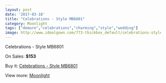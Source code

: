 ```yaml
---
layout: post
date: '2017-03-18'
title: "Celebrations - Style MB6801"
category: Moonlight
tags: ["demure","celebrations","charming","style","wedding"]
image: http://www.idealgown.com/773-thickbox_default/celebrations-style-mb6801.jpg
---
```

Celebrations - Style MB6801

On Sales: **$153**
<a href="https://www.idealgown.com/en/moonlight/353-celebrations-style-mb6801.html"><amp-img layout="responsive" width="600" height="600" src="//www.idealgown.com/773-thickbox_default/celebrations-style-mb6801.jpg" alt="Celebrations - Style MB6801 0" /></a>
<a href="https://www.idealgown.com/en/moonlight/353-celebrations-style-mb6801.html"><amp-img layout="responsive" width="600" height="600" src="//www.idealgown.com/774-thickbox_default/celebrations-style-mb6801.jpg" alt="Celebrations - Style MB6801 1" /></a>

Buy it: [Celebrations - Style MB6801](https://www.idealgown.com/en/moonlight/353-celebrations-style-mb6801.html "Celebrations - Style MB6801")

View more: [Moonlight](https://www.idealgown.com/en/6-moonlight "Moonlight")